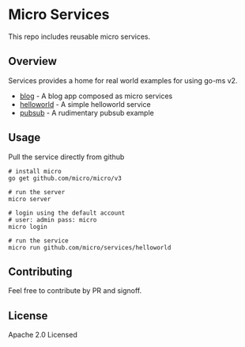 # Micro Services

This repo includes reusable micro services.

## Overview

Services provides a home for real world examples for using go-ms v2.

- [blog](blog) - A blog app composed as micro services
- [helloworld](helloworld) - A simple helloworld service
- [pubsub](pubsub) - A rudimentary pubsub example

## Usage

Pull the service directly from github

```
# install micro
go get github.com/micro/micro/v3

# run the server
micro server

# login using the default account
# user: admin pass: micro
micro login

# run the service
micro run github.com/micro/services/helloworld
```

## Contributing

Feel free to contribute by PR and signoff.

## License

Apache 2.0 Licensed


